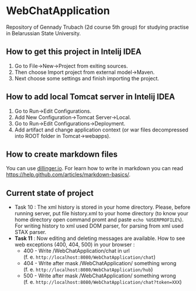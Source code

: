 # WebChatApplication

Repository of Gennady Trubach (2d course 5th group) for studying practise in Belarussian State University.

## How to get this project in Intelij IDEA

1. Go to File->New->Project from exiting sources.
2. Then choose Import project from external model->Maven.
3. Next choose some settings and finish importing the project.

## How to add local Tomcat server in Intelij IDEA

1. Go to Run->Edit Configurations.
2. Add New Configuration->Tomcat Server->Local.
3. Go to Run->Edit Configurations->Deployment.
4. Add artifact and change application context (or war files decompressed into ROOT folder in Tomcat->webapps).

## How to create markdown files

You can use [dillinger.io](http://dillinger.io/). For learn how to write in markdown you can read https://help.github.com/articles/markdown-basics/.

## Current state of project

* Task 10 :
The xml history is stored in your home directory. Please, before running server, put file history.xml to your home directory (to know your home directory open command promt and paste `echo %USERPROFILE%`).  
For writing history to xml used DOM parser, for parsing from xml used STAX parser.
* **Task 11** :
Now editing and deleting messages are available. How to see web exceptions (400, 404, 500) in your browser : 
    * 400 - Write /WebChatApplication/chat in url  
    (f. e. `http://localhost:8080/WebChatApplication/chat`)
    * 404 - Write after mask /WebChatApplication/ something wrong  
    (f. e. `http://localhost:8080/WebChatApplication/hub`)
    * 500 - Write after mask /WebChatApplication/ something wrong  
    (f. e. `http://localhost:8080/WebChatApplication/chat?token=XXX`)